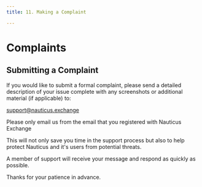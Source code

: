 ```yaml
---
title: 11. Making a Complaint

---
```


# Complaints



## Submitting a Complaint



If you would like to submit a formal complaint, please send a detailed description of your issue complete with any screenshots or additional material (if applicable) to:


support@nauticus.exchange

Please only email us from the email that you registered with Nauticus Exchange


This will not only save you time in the support process but also to help protect Nauticus and it's users from potential threats.


A member of support will receive your message and respond as quickly as possible. 


Thanks for your patience in advance.